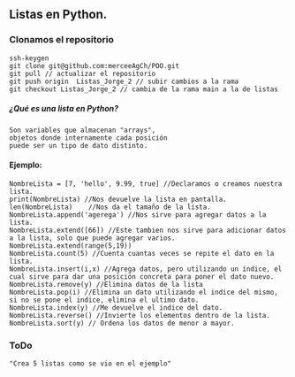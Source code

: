 ## Listas en Python.
### Clonamos el repositorio
	ssh-keygen
	git clone git@github.com:merceeAgCh/POO.git
	git pull // actualizar el repositorio
	git push origin  Listas_Jorge_2 // subir cambios a la rama
	git checkout Listas_Jorge_2 // cambia de la rama main a la de listas
##### ¿Qué es una lista en Python?
	Son variables que almacenan "arrays",
	objetos donde internamente cada posición 
	puede ser un tipo de dato distinto.
#### Ejemplo:
	NombreLista = [7, 'hello', 9.99, true] //Declaramos o creamos nuestra lista.
	print(NombreLista) //Nos devuelve la lista en pantalla.
	len(NombreLista)	//Nos da el tamaño de la lista.
	NombreLista.append('agerega') //Nos sirve para agregar datos a la lista.
	NombreLista.extend([66]) //Este tambien nos sirve para adicionar datos a la lista, solo que puede agregar varios. NombreLista.extend(range(5,19))
	NombreLista.count(5) //Cuenta cuantas veces se repite el dato en la lista.
	NombreLista.insert(i,x) //Agrega datos, pero utilizando un índice, el cual sirve para dar una posición concreta para poner el dato nuevo.
	NombreLista.remove(y) //Elimina datos de la lista
	NombreLista.pop(i) //Elimina un dato utilizando el indice del mismo, si no se pone el indice, elimina el ultimo dato.
	NombreLista.index(y) //Me devuelve el indice del dato.
	NombreLista.reverse() //Invierte los elementos dentro de la lista.
	NombreLista.sort(y) // Ordena los datos de menor a mayor.

### ToDo
	"Crea 5 listas como se vio en el ejemplo"
